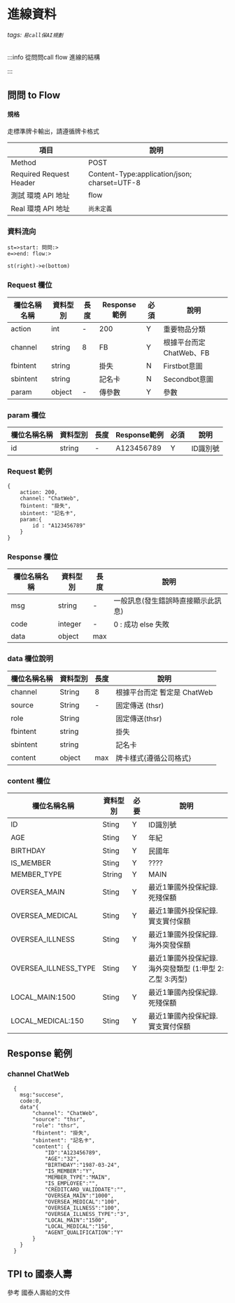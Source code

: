 # 進線資料 
###### tags: `易call保AI規劃`

:::info
從問問call flow 進線的結構

:::

## 問問 to Flow
#### 規格
走標準牌卡輸出，請遵循牌卡格式

  項目 | 說明
  ---- | ---
  Method | POST
  Required Request Header |  Content-Type:application/json; charset=UTF-8
  測試 環境 API 地址 | flow
  Real 環境 API 地址 | `尚未定義`

### 資料流向
```flow
st=>start: 問問:>
e=>end: flow:>

st(right)->e(bottom)

```

### Request 欄位

  欄位名稱名稱 | 資料型別| 長度|Response範例| 必須 | 說明
  --------- | ------- |-----| --------|--------|--------
  action | int | - | 200 | Y | 重要物品分類 
  channel |	string | 8| FB | Y |根據平台而定 ChatWeb、FB
  fbintent | string | | 掛失 | N | Firstbot意圖
  sbintent | string | | 記名卡 | N | Secondbot意圖
  param | object | - | 傳參數 | Y  | 參數

### param 欄位
欄位名稱名稱 | 資料型別| 長度|Response範例| 必須 | 說明
--------- | ------- |-----| --------|--------|-------- 
id|string | - | A123456789 | Y | ID識別號

### Request 範例

```
{
    action: 200,
    channel: "ChatWeb",
    fbintent: "掛失",
    sbintent: "記名卡",
    param:{
        id : "A123456789"
    }
}
```

### Response 欄位

  欄位名稱名稱 | 資料型別| 長度| 說明
  --------- | ------- |-----| -------- 
  msg|  string | - | 一般訊息(發生錯誤時直接顯示此訊息)
  code|  integer | - | 0 : 成功 else 失敗
  data|  object | max | 
  
### data  欄位說明

  欄位名稱名稱 | 資料型別| 長度| 說明
  --------- | ------- |-----| -------- 
  channel  | String |8| 根據平台而定 暫定是 ChatWeb
  source |String |-| 固定傳送 (thsr)
  role |String||固定傳送(thsr)
  fbintent | string | | 掛失 | N | Firstbot意圖
  sbintent | string | | 記名卡 | N | Secondbot意圖
  content | object | max | 牌卡樣式{遵循公司格式}


### content 欄位  

  欄位名稱名稱 | 資料型別| 必要| 說明
  --------- | ------- |-----| --------
  ID |Sting| Y | ID識別號
  AGE |Sting| Y | 年紀
  BIRTHDAY|Sting| Y | 民國年
  IS_MEMBER |Sting| Y | ????
  MEMBER_TYPE | String | Y | MAIN
  OVERSEA_MAIN|Sting| Y | 最近1筆國外投保紀錄.死殘保額
  OVERSEA_MEDICAL|Sting| Y | 最近1筆國外投保紀錄.實支實付保額
  OVERSEA_ILLNESS|Sting| Y | 最近1筆國外投保紀錄.海外突發保額
  OVERSEA_ILLNESS_TYPE|Sting| Y | 最近1筆國外投保紀錄.海外突發類型 (1:甲型 2:乙型 3:丙型)
  LOCAL_MAIN:1500|Sting| Y | 最近1筆國內投保紀錄.死殘保額
  LOCAL_MEDICAL:150|Sting| Y | 最近1筆國內投保紀錄.實支實付保額

## Response 範例
### channel ChatWeb
 
```
  {
    msg:"succese",
    code:0,
    data"{
        "channel": "ChatWeb",
        "source": "thsr",
        "role": "thsr",
        "fbintent": "掛失",
        "sbintent": "記名卡",    
        "content": {
            "ID":"A123456789",
            "AGE":"32",    
            "BIRTHDAY":"1987-03-24", 
            "IS_MEMBER":"Y",
            "MEMBER_TYPE":"MAIN",   
            "IS_EMPLOYEE":"",
            "CREDITCARD_VALIDDATE":"",
            "OVERSEA_MAIN":"1000",          
            "OVERSEA_MEDICAL":"100",      
            "OVERSEA_ILLNESS":"100",      
            "OVERSEA_ILLNESS_TYPE":"3",   
            "LOCAL_MAIN":"1500",
            "LOCAL_MEDICAL":"150",            
            "AGENT_QUALIFICATION":"Y"                
        }
    }
  }
```

## TPI to 國泰人壽 

參考 國泰人壽給的文件